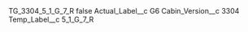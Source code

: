 <?xml version="1.0" encoding="UTF-8"?>
<CustomMetadata xmlns="http://soap.sforce.com/2006/04/metadata" xmlns:xsi="http://www.w3.org/2001/XMLSchema-instance" xmlns:xsd="http://www.w3.org/2001/XMLSchema">
    <label>TG_3304_5_1_G_7_R</label>
    <protected>false</protected>
    <values>
        <field>Actual_Label__c</field>
        <value xsi:type="xsd:string">G6</value>
    </values>
    <values>
        <field>Cabin_Version__c</field>
        <value xsi:type="xsd:string">3304</value>
    </values>
    <values>
        <field>Temp_Label__c</field>
        <value xsi:type="xsd:string">5_1_G_7_R</value>
    </values>
</CustomMetadata>
